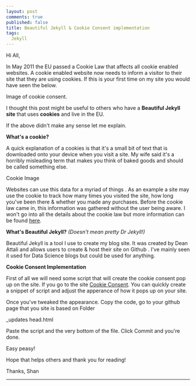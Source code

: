 ```yaml
---
layout: post
comments: true
published: false
title: Beautiful Jekyll & Cookie Consent implementation
tags:
  Jekyll
---
```


Hi All,

In May 2011 the EU passed a Cookie Law that affects all cookie enabled websites.  A cookie enabled website now needs to inform a visitor to their site that they are using cookies. If this is your first time on my site you would have seen the below.

Image of cookie consent. 


I thought this post might be useful to others who have a **Beautiful Jekyll site** that uses **cookies** and live in the EU. 

If the above didn't make any sense let me explain.

**What's a cookie?**

A quick explanation of a cookies is that it's a small bit of text that is downloaded onto your device when you visit a site. My wife said it's a horribly misleading term that makes you think of baked goods and should be called something else. 

Cookie Image

Websites can use this data for a myriad of things . As an example a site may use the cookie to track how many times you visited the site, how long you've been there & whether you made any purchases.  Before the cookie law came in, this information was gathered without the user being aware. I won't go into all the details about the cookie law but more information can be found [here](https://www.cookielaw.org/faq/#Whatsthecookielawallabout). 


**What's Beautiful Jekyll?** *(Doesn't mean pretty Dr Jekyll!)*

Beautiful Jekyll is a tool I use to create my blog site. It was created by Dean Attali and allows users to create & host their site on Github . I've mainly seen it used for Data Science blogs but could be used for anything. 

**Cookie Consent Implementation**


First of all we will need some script that will create the cookie consent pop up on the site. If you go to the site [Cookie Consent](https://cookieconsent.insites.com/download/). You can quickly create a snippet of script and adjust the apperance of how it pops up on your site. 

Once you've tweaked the appearance. Copy the code, go to your github page that you site is based on 
Folder

_updates
head.html

Paste the script and the very bottom of the file. Click Commit and you're done.

Easy peasy!

Hope that helps others and thank you for reading!

Thanks,
Shan


----------


